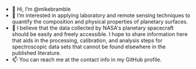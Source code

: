- 👋 Hi, I’m @mikebramble
- 👀 I’m interested in applying laboratory and remote sensing techniques to quantify the composition and physical properties of planetary surfaces.
- 🌱 I believe that the data collected by NASA's planetary spacecraft should be easily and freely accessible. I hope to share information here that aids in the processing, calibration, and analysis steps for spectroscopic data sets that cannot be found elsewhere in the published literature.
- 📫 You can reach me at the contact info in my GitHub profile.


<!---
mikebramble/mikebramble is a ✨ special ✨ repository because its `README.md` (this file) appears on your GitHub profile.
You can click the Preview link to take a look at your changes.
--->

